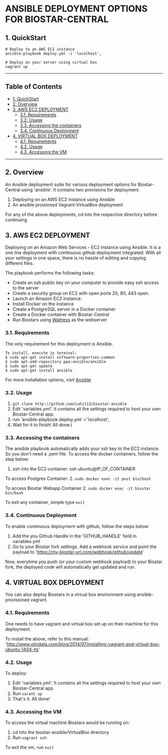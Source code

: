 # ANSIBLE DEPLOYMENT OPTIONS FOR BIOSTAR-CENTRAL

## 1. QuickStart

```
# Deploy to an AWS EC2 instance
ansible-playbook deploy.yml -i 'localhost',

# Deploy on your server using virtual box
vagrant up
```

***
## Table of Contents

- [1. QuickStart](#1-quickstart)
- [2. Overview](#2-overview)
- [3. AWS EC2 DEPLOYMENT](#3-aws-ec2-deployment)
  - [3.1. Requirements](#31-requirements)
  - [3.2. Usage](#32-usage)
  - [3.3. Accessing the containers](#33-accessing-the-containers)
  - [3.4. Continuous Deployment](#34-continuous-deployment)
- [4. VIRTUAL BOX DEPLOYMENT](#4-virtual-box-deployment)
  - [4.1. Requirements](#41-requirements)
  - [4.2. Usage](#42-usage)
  - [4.3. Accessing the VM](#43-accessing-the-vm)

***
	
## 2. Overview

An Ansible deployment suite for various deployment options for Biostar-Central using 'ansible'. It contains two provisions for deployment.
1. Deploying on an AWS EC2 instance using Ansible
2. An ansible proisioned Vagrant-VirtualBox deployment

For any of the above deployments, cd into the respective directory before continuing.


## 3. AWS EC2 DEPLOYMENT

Deploying on an Amazon Web Services - EC2 instance using Ansible. It is a one line deployment with continuous github deployment integrated. With all your settings in one space, there is no hassle of editing and copying different files.

The playbook performs the following tasks:
- Create an ssh public key on your computer to provide easy ssh access to the server
- Create a security group on EC2 with open ports 20, 80, 443 open.
- Launch an Amazon EC2 instance.
- Install Docker on the instance
- Create a PostgreSQL server in a Docker container
- Create a Docker container with Biostar-Central
- Run Biostars using [Waitress](http://waitress.readthedocs.org/en/latest/) as the webserver

### 3.1. Requirements

The only requirement for this deployment is Ansible.

```
To install, execute in terminal:
$ sudo apt-get install software-properties-common
$ sudo apt-add-repository ppa:ansible/ansible
$ sudo apt-get update
$ sudo apt-get install ansible
```

For more installation options, visit [Ansible](http://docs.ansible.com/ansible/intro_installation.html)	

### 3.2. Usage

1. `git clone http://github.com/Lohit13/biostar-ansible`
2. Edit 'variables.yml'. It contains all the settings required to host your own Biostar-Central app.
3. run `ansible-playbook deploy.yml -i 'localhost',
4. Wait for it to finish! All done:)

### 3.3. Accessing the containers

The ansible playbook automatically adds your ssh key to the EC2 instance. So you don't need a .pem file. To access the docker containers, follow the step below:

1. ssh into the EC2 container: ssh ubuntu@IP_OF_CONTAINER

To access Postgres Container:
2. `sudo docker exec -it post bin/bash`

To access Biostar Webapp Container
2. `sudo docker exec -it biostar bin/bash`

To exit any container, simple type `exit`

### 3.4. Continuous Deployment

To enable continuous deployment with github, follow the steps below:

1. Add the you Github Handle in the 'GITHUB_HANDLE' field in variables.yml
2. Go to your Biostar fork settings. Add a webhook service and point the payload to 'https://my-biostar-url.com/webhook/github/update'

Now, everytime you push (or your custom webhook payload) to your Biostar fork, the deployed code will automatically get updated and run.

## 4. VIRTUAL BOX DEPLOYMENT

You can also deploy Biostars in a virtual box environment using ansible-provisioned vagrant.

### 4.1. Requirements

One needs to have vagrant and virtual box set up on their machine for this deployment. 

To install the above, refer to this manual:
`http://www.olindata.com/blog/2014/07/installing-vagrant-and-virtual-box-ubuntu-1404-lts'

### 4.2. Usage

To deploy:
1. Edit 'variables.yml'. It contains all the settings required to host your own Biostar-Central app.
2. Run `varant up`
3. That's it. All done!

### 4.3. Accessing the VM

To access the virtual machine Biostars would be running on:
1. cd into the biostar-ansible/VirtualBox directory
2. Run `vagrant ssh`

To exit the vm, run `exit`

